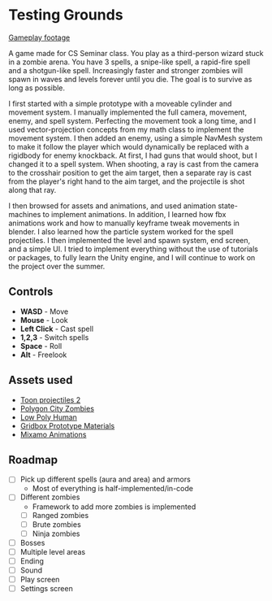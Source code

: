 # Testing Grounds

[Gameplay footage](gameplay.mp4)

A game made for CS Seminar class. You play as a third-person wizard stuck in a zombie arena. You have 3 spells, a snipe-like spell, a rapid-fire spell and a shotgun-like spell. Increasingly faster and stronger zombies will spawn in waves and levels forever until you die. The goal is to survive as long as possible.

I first started with a simple prototype with a moveable cylinder and movement system. I manually implemented the full camera, movement, enemy, and spell system. Perfecting the movement took a long time, and I used vector-projection concepts from my math class to implement the movement system. I then added an enemy, using a simple NavMesh system to make it follow the player which would dynamically be replaced with a rigidbody for enemy knockback. At first, I had guns that would shoot, but I changed it to a spell system. When shooting, a ray is cast from the camera to the crosshair position to get the aim target, then a separate ray is cast from the player's right hand to the aim target, and the projectile is shot along that ray.

I then browsed for assets and animations, and used animation state-machines to implement animations. In addition, I learned how fbx animations work and how to manually keyframe tweak movements in blender. I also learned how the particle system worked for the spell projectiles. I then implemented the level and spawn system, end screen, and a simple UI. I tried to implement everything without the use of tutorials or packages, to fully learn the Unity engine, and I will continue to work on the project over the summer.

## Controls

- **WASD** - Move
- **Mouse** - Look
- **Left Click** - Cast spell
- **1,2,3** - Switch spells
- **Space** - Roll
- **Alt** - Freelook

## Assets used

- [Toon projectiles 2](https://assetstore.unity.com/packages/vfx/particles/spells/toon-projectiles-2-184946)
- [Polygon City Zombies](https://assetstore.unity.com/packages/3d/characters/humanoids/fantasy/polygon-city-zombies-low-poly-3d-art-by-synty-131930)
- [Low Poly Human](https://assetstore.unity.com/packages/3d/characters/humanoids/fantasy/free-low-poly-human-rpg-character-219979)
- [Gridbox Prototype Materials](https://assetstore.unity.com/packages/2d/textures-materials/gridbox-prototype-materials-129127)
- [Mixamo Animations](https://www.mixamo.com/)

## Roadmap

- [ ] Pick up different spells (aura and area) and armors
  - Most of everything is half-implemented/in-code
- [ ] Different zombies
  - Framework to add more zombies is implemented
  - [ ] Ranged zombies
  - [ ] Brute zombies
  - [ ] Ninja zombies
- [ ] Bosses
- [ ] Multiple level areas
- [ ] Ending
- [ ] Sound
- [ ] Play screen
- [ ] Settings screen
